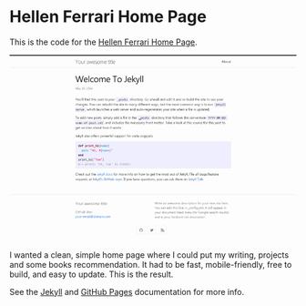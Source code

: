 # Hellen Ferrari Home Page

This is the code for the [Hellen Ferrari Home Page](https://www.hferrari.com).

![Hellen Ferrari Home Page Screenshot](/assets/img/screenshot.png)

I wanted a clean, simple home page where I could put my writing, projects and some books recommendation. It had to be fast, mobile-friendly, free to build, and easy to update. This is the result.

See the [Jekyll](http://jekyllrb.com/) and [GitHub Pages](https://pages.github.com/)
documentation for more info.
